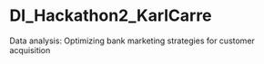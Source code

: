 # DI_Hackathon2_KarlCarre
Data analysis: Optimizing bank marketing strategies for customer acquisition
